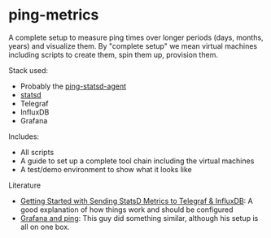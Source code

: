 # ping-metrics

A complete setup to measure ping times over longer periods (days, months, years) and visualize them. By "complete setup" we mean virtual machines including scripts to create them, spin them up, provision them. 

Stack used:
- Probably the [ping-statsd-agent](https://github.com/garo/ping-statsd-agent)
- [statsd](https://github.com/etsy/statsd)
- Telegraf
- InfluxDB
- Grafana

Includes:
- All scripts
- A guide to set up a complete tool chain including the virtual machines
- A test/demo environment to show what it looks like

Literature 
- [Getting Started with Sending StatsD Metrics to Telegraf & InfluxDB](https://influxdata.com/blog/getting-started-with-sending-statsd-metrics-to-telegraf-influxdb/): A good explanation of how things work and should be configured
- [Grafana and ping](https://hveem.no/visualizing-latency-variance-with-grafana): This guy did something similar, although his setup is all on one box. 
